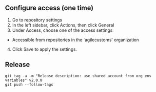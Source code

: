 ## Configure access (one time)
1. Go to repository settings
2. In the left sidebar, click  Actions, then click General
3. Under Access, choose one of the access settings:
- Accessible from repositories in the 'agilecustoms' organization
4. Click Save to apply the settings.

## Release
```shell
git tag -a -m "Release description: use shared account from org env variables" v2.0.0
git push --follow-tags
```